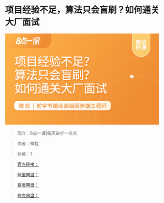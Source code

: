 # 项目经验不足，算法只会盲刷？如何通关大厂面试

![img](../../assets/Cgp9HWEm-kGATqG0AAIjqsYon00090.png)

> 简介：8点一课|每天进步一点点

> 作者：微扰

> 价格：1

> [官方链接：]()

> [阿里网盘：]()

> [百度网盘：]()

> [夸克网盘：]()
